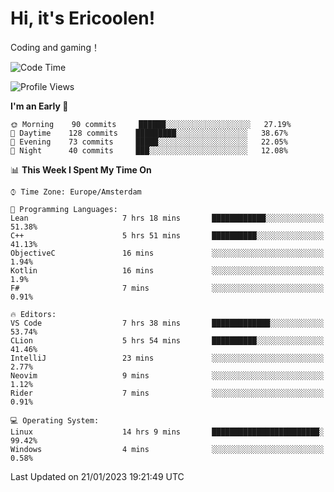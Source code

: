# Hi, it's Ericoolen!
Coding and gaming！

<!--START_SECTION:waka-->
![Code Time](http://img.shields.io/badge/Code%20Time-636%20hrs%2036%20mins-blue)

![Profile Views](http://img.shields.io/badge/Profile%20Views-0-blue)

**I'm an Early 🐤** 

```text
🌞 Morning    90 commits     ██████░░░░░░░░░░░░░░░░░░░   27.19% 
🌆 Daytime    128 commits    █████████░░░░░░░░░░░░░░░░   38.67% 
🌃 Evening    73 commits     █████░░░░░░░░░░░░░░░░░░░░   22.05% 
🌙 Night      40 commits     ███░░░░░░░░░░░░░░░░░░░░░░   12.08%

```


📊 **This Week I Spent My Time On** 

```text
⌚︎ Time Zone: Europe/Amsterdam

💬 Programming Languages: 
Lean                     7 hrs 18 mins       ████████████░░░░░░░░░░░░░   51.38% 
C++                      5 hrs 51 mins       ██████████░░░░░░░░░░░░░░░   41.13% 
ObjectiveC               16 mins             ░░░░░░░░░░░░░░░░░░░░░░░░░   1.94% 
Kotlin                   16 mins             ░░░░░░░░░░░░░░░░░░░░░░░░░   1.9% 
F#                       7 mins              ░░░░░░░░░░░░░░░░░░░░░░░░░   0.91%

🔥 Editors: 
VS Code                  7 hrs 38 mins       █████████████░░░░░░░░░░░░   53.74% 
CLion                    5 hrs 54 mins       ██████████░░░░░░░░░░░░░░░   41.46% 
IntelliJ                 23 mins             ░░░░░░░░░░░░░░░░░░░░░░░░░   2.77% 
Neovim                   9 mins              ░░░░░░░░░░░░░░░░░░░░░░░░░   1.12% 
Rider                    7 mins              ░░░░░░░░░░░░░░░░░░░░░░░░░   0.91%

💻 Operating System: 
Linux                    14 hrs 9 mins       ████████████████████████░   99.42% 
Windows                  4 mins              ░░░░░░░░░░░░░░░░░░░░░░░░░   0.58%

```


 Last Updated on 21/01/2023 19:21:49 UTC
<!--END_SECTION:waka-->

